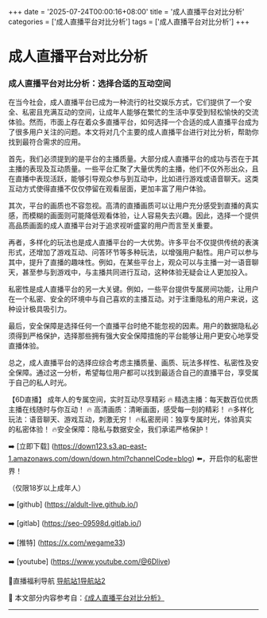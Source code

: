 +++
date = '2025-07-24T00:00:16+08:00'
title = '成人直播平台对比分析'
categories = ['成人直播平台对比分析']
tags = ['成人直播平台对比分析']
+++

# 成人直播平台对比分析

### 成人直播平台对比分析：选择合适的互动空间

在当今社会，成人直播平台已成为一种流行的社交娱乐方式，它们提供了一个安全、私密且充满互动的空间，让成年人能够在繁忙的生活中享受到轻松愉快的交流体验。然而，市面上存在着众多直播平台，如何选择一个合适的成人直播平台成为了很多用户关注的问题。本文将对几个主要的成人直播平台进行对比分析，帮助你找到最符合需求的应用。

首先，我们必须提到的是平台的主播质量。大部分成人直播平台的成功与否在于其主播的表现及互动质量。一些平台汇聚了大量优秀的主播，他们不仅外形出众，且在直播中表现活跃，能够引导观众参与到互动中，比如进行游戏或语音聊天。这类互动方式使得直播不仅仅停留在观看层面，更加丰富了用户体验。

其次，平台的画质也不容忽视。高清的直播画质可以让用户充分感受到直播的真实感，而模糊的画面则可能降低观看体验，让人容易失去兴趣。因此，选择一个提供高品质画面的成人直播平台对于追求视听盛宴的用户而言至关重要。

再者，多样化的玩法也是成人直播平台的一大优势。许多平台不仅提供传统的表演形式，还增加了游戏互动、问答环节等多种玩法，以增强用户黏性。用户可以参与其中，提升了直播的趣味性。例如，在某些平台上，观众可以与主播一对一语音聊天，甚至参与到游戏中，与主播共同进行互动，这种体验无疑会让人更加投入。

私密性是成人直播平台的另一大关键。例如，一些平台提供专属房间功能，让用户在一个私密、安全的环境中与自己喜欢的主播互动。对于注重隐私的用户来说，这种设计极具吸引力。

最后，安全保障是选择任何一个直播平台时绝不能忽视的因素。用户的数据隐私必须得到严格保护，选择那些拥有强大安全保障措施的平台能够让用户更安心地享受直播体验。

总之，成人直播平台的选择应综合考虑主播质量、画质、玩法多样性、私密性及安全保障。通过这一分析，希望每位用户都可以找到最适合自己的直播平台，享受属于自己的私人时光。

【6D直播】
成年人的专属空间，实时互动尽享精彩
🔥 精选主播：每天数百位优质主播在线随时与你互动！
🔥 高清画质：清晰画面，感受每一刻的精彩！
🔥多样化玩法：语音聊天、游戏互动，刺激无穷！
🔥私密房间：独享专属时光，体验真实的私密体验！
🔥安全保障：隐私与数据安全，我们承诺严格保护！

➡️ [立即下载] (https://down123.s3.ap-east-1.amazonaws.com/down/down.html?channelCode=blog) ⬅️，开启你的私密世界！

（仅限18岁以上成年人）

➡️ [github] (https://aldult-live.github.io/)

➡️ [gitlab] (https://seo-09598d.gitlab.io/)

➡️ [推特] (https://x.com/wegame33)

➡️ [youtube] (https://www.youtube.com/@6Dlive)

🔞直播福利导航 [导航站1](https://webstack-86085a.gitlab.io/)[导航站2](https://onlygit123-2.github.io/)


📘 本文部分内容参考自：[《成人直播平台对比分析》](https://github.com/lxs25721/lxs)

---
